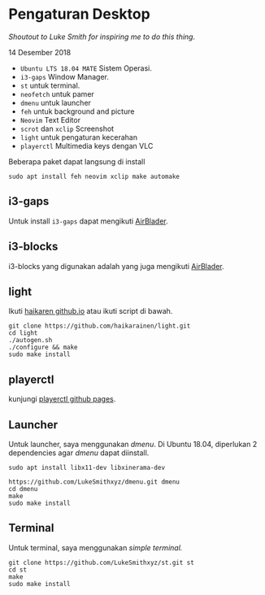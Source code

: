 # Pengaturan Desktop

*Shoutout to Luke Smith for inspiring me to do this thing.*

14 Desember 2018

+ `Ubuntu LTS 18.04 MATE` Sistem Operasi.
+ `i3-gaps` Window Manager.
+ `st` untuk terminal.
+ `neofetch` untuk pamer
+ `dmenu` untuk launcher
+ `feh` untuk background and picture
+ `Neovim` Text Editor
+ `scrot` dan `xclip` Screenshot
+ `light` untuk pengaturan kecerahan
+ `playerctl` Multimedia keys dengan VLC

Beberapa paket dapat langsung di install

```{bash}
sudo apt install feh neovim xclip make automake
```

## i3-gaps

Untuk install `i3-gaps` dapat mengikuti [AirBlader](https://github.com/Airblader/i3/wiki/Compiling-&-Installing).

## i3-blocks

i3-blocks yang digunakan adalah yang juga mengikuti [AirBlader](https://github.com/Airblader/i3blocks-gaps).

## light
Ikuti [haikaren github.io](http://haikarainen.github.io/light/) atau ikuti script di bawah.

```{bash}
git clone https://github.com/haikarainen/light.git
cd light
./autogen.sh
./configure && make
sudo make install
```

## playerctl
kunjungi [playerctl github pages](https://github.com/acrisci/playerctl).


## Launcher

Untuk  launcher, saya menggunakan *dmenu*.
Di Ubuntu 18.04, diperlukan 2 dependencies agar *dmenu* dapat diinstall.

```{bash}
sudo apt install libx11-dev libxinerama-dev

https://github.com/LukeSmithxyz/dmenu.git dmenu
cd dmenu
make
sudo make install
```

## Terminal

Untuk terminal, saya menggunakan *simple terminal.*

```
git clone https://github.com/LukeSmithxyz/st.git st
cd st
make
sudo make install
```
